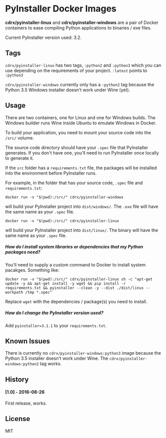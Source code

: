 # PyInstaller Docker Images

**cdrx/pyinstaller-linux** and **cdrx/pyinstaller-windows** are a pair of Docker containers to ease compiling Python applications to binaries / exe files.

Current PyInstaller version used: 3.2.

## Tags

`cdrx/pyinstaller-linux` has two tags, `:python2` and `:python3` which you can use depending on the requirements of your project. `:latest` points to `:python3`

`cdrx/pyinstaller-windows` currently only has a `:python2` tag because the Python 3.5 Windows installer doesn't work under Wine (yet).

## Usage

There are two containers, one for Linux and one for Windows builds. The Windows builder runs Wine inside Ubuntu to emulate Windows in Docker.

To build your application, you need to mount your source code into the `/src/` volume.

The source code directory should have your `.spec` file that PyInstaller generates. If you don't have one, you'll need to run PyInstaller once locally to generate it.

If the `src` folder has a `requirements.txt` file, the packages will be installed into the environment before PyInstaller runs.

For example, in the folder that has your source code, `.spec` file and `requirements.txt`:

```
docker run -v "$(pwd):/src/" cdrx/pyinstaller-windows
```

will build your PyInstaller project into `dist/windows/`. The `.exe` file will have the same name as your `.spec` file.

```
docker run -v "$(pwd):/src/" cdrx/pyinstaller-linux
```

will build your PyInstaller project into `dist/linux/`. The binary will have the same name as your `.spec` file.

##### How do I install system libraries or dependencies that my Python packages need?

You'll need to supply a custom command to Docker to install system pacakges. Something like:

```
docker run -v "$(pwd):/src/" cdrx/pyinstaller-linux sh -c "apt-get update -y && apt-get install -y wget && pip install -r requirements.txt && pyinstaller --clean -y --dist ./dist/linux --workpath /tmp *.spec"
```

Replace `wget` with the dependencies / package(s) you need to install.

##### How do I change the PyInstaller version used?

Add `pyinstaller=3.1.1` to your `requirements.txt`.

## Known Issues

There is currently no `cdrx/pyinstaller-windows:python3` image because the Python 3.5 installer doesn't work under Wine. The `cdrx/pyinstaller-windows:python2` tag works.

## History

#### [1.0] - 2016-08-26
First release, works.

## License

MIT
